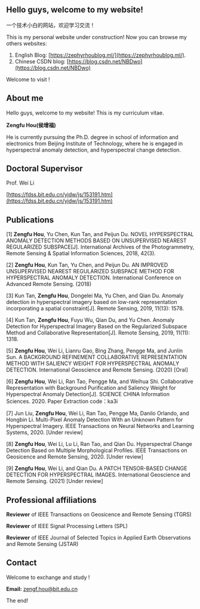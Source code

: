 ## Hello guys, welcome to my website!

一个技术小白的网站，欢迎学习交流！

This is my personal website under construction! Now you can browse my others websites:

1. English Blog: [https://zephyrhoublog.ml/](https://zephyrhoublog.ml/).
2. Chinese CSDN blog: [https://blog.csdn.net/NBDwo](https://blog.csdn.net/NBDwo)

Welcome to visit !

## About me

Hello guys, welcome to my website! This is my curriculum vitae.

**Zengfu Hou(侯增福)**

He is currently pursuing the Ph.D. degree in school of information and electronics from Beijing Institute of Technology, where he is engaged in hyperspectral anomaly detection, and hyperspectral change detection.


## Doctoral Supervisor

Prof. Wei Li

[https://fdss.bit.edu.cn/yjdw/js/153191.htm](https://fdss.bit.edu.cn/yjdw/js/153191.htm)

## Publications 

[1] **Zengfu Hou**, Yu Chen, Kun Tan, and Peijun Du. NOVEL HYPERSPECTRAL ANOMALY DETECTION METHODS BASED ON UNSUPERVISED NEAREST REGULARIZED SUBSPACE[J]. International Archives of the Photogrammetry, Remote Sensing & Spatial Information Sciences, 2018, 42(3).


[2] **Zengfu Hou**, Kun Tan, Yu Chen, and Peijun Du. AN IMPROVED UNSUPERVISED NEAREST REGULARIZED SUBSPACE METHOD FOR HYPERSPECTRAL ANOMALY DETECTION. International Conference on Advanced Remote Sensing. (2018)


[3] Kun Tan, **Zengfu Hou**, Dongelei Ma, Yu Chen, and Qian Du. Anomaly detection in hyperspectral imagery based on low-rank representation incorporating a spatial constraint[J]. Remote Sensing, 2019, 11(13): 1578.


[4] Kun Tan, **Zengfu Hou**, Fuyu Wu, Qian Du, and Yu Chen. Anomaly Detection for Hyperspectral Imagery Based on the Regularized Subspace Method and Collaborative Representation[J]. Remote Sensing, 2019, 11(11): 1318.


[5] **Zengfu Hou**, Wei Li, Lianru Gao, Bing Zhang, Pengge Ma, and Junlin Sun. A BACKGROUND REFINEMENT COLLABORATIVE REPRESENTATION METHOD WITH SALIENCY WEIGHT FOR HYPERSPECTRAL ANOMALY DETECTION. International Geoscience and Remote Sensing. (2020) [Oral]


[6] **Zengfu Hou**, Wei Li, Ran Tao, Pengge Ma, and Weihua Shi. Collaborative Representation with Background Purification and Saliency Weight for Hyperspectral Anomaly Detection[J]. SCIENCE CHINA Information Sciences. 2020.
Paper Extraction code：ka3i

[7] Jun Liu, **Zengfu Hou**, Wei Li, Ran Tao, Pengge Ma, Danilo Orlando, and Hongbin Li. Multi-Pixel Anomaly Detection With an Unknown Pattern for Hyperspectral Imagery.  IEEE Transactions on Neural Networks and Learning Systems, 2020. [Under review]

[8] **Zengfu Hou**, Wei Li, Lu Li, Ran Tao, and Qian Du. Hyperspectral Change Detection Based on Multiple Morphological Profiles.  IEEE Transactions on Geosicence and Remote Sensing, 2020. [Under review]

[9] **Zengfu Hou**, Wei Li, and Qian Du. A PATCH TENSOR-BASED CHANGE DETECTION FOR HYPERSPECTRAL IMAGES. International Geoscience and Remote Sensing. (2021) [Under review]

## Professional affiliations

**Reviewer** of IEEE Transactions on Geosicence and Remote Sensing (TGRS)

**Reviewer** of IEEE  Signal Processing Letters (SPL)

**Reviewer** of IEEE Journal of Selected Topics in Applied Earth Observations and Remote Sensing (JSTAR)

## Contact

Welcome to exchange and study !

**Email:** zengf.hou@bit.edu.cn

The end!
